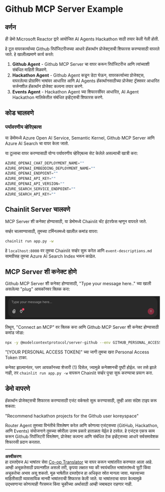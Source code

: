<!--
CO_OP_TRANSLATOR_METADATA:
{
  "original_hash": "9bf0395cbc541ce8db2a9699c8678dfc",
  "translation_date": "2025-08-29T10:57:59+00:00",
  "source_file": "11-agentic-protocols/code_samples/github-mcp/README.md",
  "language_code": "mr"
}
-->
# Github MCP Server Example

## वर्णन

ही डेमो Microsoft Reactor द्वारे आयोजित AI Agents Hackathon साठी तयार केली गेली होती.

हे टूल वापरकर्त्याच्या Github रिपॉजिटरीजच्या आधारे हॅकाथॉन प्रोजेक्ट्सची शिफारस करण्यासाठी वापरले जाते. हे खालीलप्रमाणे कार्य करते:

1. **Github Agent** - Github MCP Server चा वापर करून रिपॉजिटरीज आणि त्यांच्याशी संबंधित माहिती मिळवणे.
2. **Hackathon Agent** - Github Agent कडून डेटा घेऊन, वापरकर्त्याच्या प्रोजेक्ट्स, वापरलेल्या प्रोग्रामिंग भाषांवर आधारित आणि AI Agents हॅकाथॉनसाठीच्या प्रोजेक्ट ट्रॅक्सवर आधारित सर्जनशील हॅकाथॉन प्रोजेक्ट कल्पना तयार करणे.
3. **Events Agent** - Hackathon Agent च्या शिफारसींवर आधारित, AI Agent Hackathon मालिकेतील संबंधित इव्हेंट्सची शिफारस करणे.

## कोड चालवणे

### पर्यावरणीय व्हेरिएबल्स

या डेमोमध्ये Azure Open AI Service, Semantic Kernel, Github MCP Server आणि Azure AI Search चा वापर केला जातो.

या टूल्सचा वापर करण्यासाठी योग्य पर्यावरणीय व्हेरिएबल्स सेट केलेले असल्याची खात्री करा:

```python
AZURE_OPENAI_CHAT_DEPLOYMENT_NAME=""
AZURE_OPENAI_EMBEDDING_DEPLOYMENT_NAME=""
AZURE_OPENAI_ENDPOINT=""
AZURE_OPENAI_API_KEY=""
AZURE_OPENAI_API_VERSION=""
AZURE_SEARCH_SERVICE_ENDPOINT=""
AZURE_SEARCH_API_KEY=""
```

## Chainlit Server चालवणे

MCP Server शी कनेक्ट होण्यासाठी, या डेमोमध्ये Chainlit चॅट इंटरफेस म्हणून वापरले जाते.

सर्व्हर चालवण्यासाठी, तुमच्या टर्मिनलमध्ये खालील कमांड वापरा:

```bash
chainlit run app.py -w
```

हे `localhost:8000` वर तुमचा Chainlit सर्व्हर सुरू करेल आणि `event-descriptions.md` सामग्रीसह तुमचा Azure AI Search Index भरून काढेल.

## MCP Server शी कनेक्ट होणे

Github MCP Server शी कनेक्ट होण्यासाठी, "Type your message here.." च्या खाली असलेल्या "plug" आयकॉनवर क्लिक करा:

![MCP Connect](../../../../../translated_images/mcp-chainlit-1.7ed66d648e3cfb28f1ea5f320b91e4404df4a24a0f236ce3de999666621f1cfc.mr.png)

तिथून, "Connect an MCP" वर क्लिक करा आणि Github MCP Server शी कनेक्ट होण्यासाठी कमांड जोडा:

```bash
npx -y @modelcontextprotocol/server-github --env GITHUB_PERSONAL_ACCESS_TOKEN=[YOUR PERSONAL ACCESS TOKEN]
```

"[YOUR PERSONAL ACCESS TOKEN]" च्या जागी तुमचा खरा Personal Access Token टाका.

कनेक्ट झाल्यानंतर, प्लग आयकॉनच्या शेजारी (1) दिसेल, ज्यामुळे कनेक्शनची पुष्टी होईल. जर तसे झाले नाही, तर `chainlit run app.py -w` वापरून Chainlit सर्व्हर पुन्हा सुरू करण्याचा प्रयत्न करा.

## डेमो वापरणे

हॅकाथॉन प्रोजेक्ट्सची शिफारस करण्यासाठी एजंट वर्कफ्लो सुरू करण्यासाठी, तुम्ही असा संदेश टाइप करू शकता:

"Recommend hackathon projects for the Github user koreyspace"

Router Agent तुमच्या विनंतीचे विश्लेषण करेल आणि कोणत्या एजंट्सच्या (GitHub, Hackathon, आणि Events) संयोजनाने तुमच्या क्वेरीला उत्तम प्रकारे हाताळता येईल हे ठरवेल. हे एजंट्स एकत्र काम करून Github रिपॉजिटरी विश्लेषण, प्रोजेक्ट कल्पना आणि संबंधित टेक इव्हेंट्सच्या आधारे सर्वसमावेशक शिफारसी प्रदान करतात.

---

**अस्वीकरण**:  
हा दस्तऐवज AI भाषांतर सेवा [Co-op Translator](https://github.com/Azure/co-op-translator) चा वापर करून भाषांतरित करण्यात आला आहे. आम्ही अचूकतेसाठी प्रयत्नशील असलो तरी, कृपया लक्षात घ्या की स्वयंचलित भाषांतरांमध्ये त्रुटी किंवा अचूकतेचा अभाव असू शकतो. मूळ भाषेतील दस्तऐवज हा अधिकृत स्रोत मानला जावा. महत्त्वाच्या माहितीसाठी व्यावसायिक मानवी भाषांतराची शिफारस केली जाते. या भाषांतराचा वापर केल्यामुळे उद्भवणाऱ्या कोणत्याही गैरसमज किंवा चुकीच्या अर्थासाठी आम्ही जबाबदार राहणार नाही.